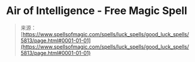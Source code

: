 <!--yml
category: 未分类
date: 2024-06-12 18:40:09
-->

# Air of Intelligence - Free Magic Spell

> 来源：[https://www.spellsofmagic.com/spells/luck_spells/good_luck_spells/5813/page.html#0001-01-01](https://www.spellsofmagic.com/spells/luck_spells/good_luck_spells/5813/page.html#0001-01-01)